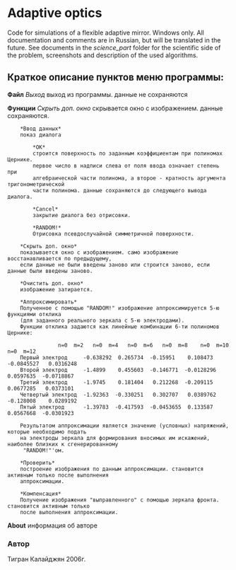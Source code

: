 # Adaptive optics

Code for simulations of a flexible adaptive mirror. Windows only. All documentation and comments are in Russian, but will be translated in the future. 
See documents in the *science_part* folder for the scientific side of the problem, screenshots and description of the used algorithms.

## Краткое описание пунктов меню программы:

**Файл**
		*Выход*
		выход из программы. данные не сохраняются

**Функции**
		*Скрыть доп. окно*
		скрывается окно с изображением. данные сохраняются.

		*Ввод данных*
		показ диалога
			
			*ОК*
			строится поверхность по заданным коэффициентам при полиномах Цернике.
			первое число в надписи слева от поля ввода означает степень при 
			алгебраической части полинома, а второе - кратность аргумента тригонометрической
			части полинома. данные сохраняются до следующего вывода диалога.
			
			*Cancel*
			закрытие диалога без отрисовки.
			
			*RANDOM!*
			Отрисовка псевдослучайной симметричной поверхности. 

		*Скрыть доп. окно*
		показывается окно с изображением. само изображение восстанавливается по предыдущему,
		если данные не были введены заново или строится заново, если данные были введены заново.

		*Очистить доп. окно*
		изображение затирается.

		*Аппроксимировать*
		Полученное с помощью "RANDOM!" изображение аппроксимируется 5-ю функциями отклика 
		(для заданного реального зеркала с 5-ю электродами).
		Функции отклика задаются как линейные комбинации 6-ти полиномов Цернике:

					n=0  m=2   n=0  m=4   n=0  m=6   n=0  m=8    n=0  m=10   n=0  m=12
		Первый электрод		-0.638292  0.265734  -0.15951    0.108473   -0.0845527   0.0316248
		Второй электрод		-1.4899    0.455603  -0.146771  -0.0128296   0.0597635  -0.0718867
		Третий электрод		-1.9745    0.181404   0.212268  -0.209115    0.0677285   0.0373101
		Четвертый электрод	-1.92363  -0.330251   0.302707   0.0389762  -0.128008    0.0289192
		Пятый электрод		-1.39783  -0.417593  -0.0453655  0.133587    0.0567668  -0.0301923
  
		Результатом аппроксимации является значение (условных) напряжений, которые необходимо подать
		на электроды зеркала для формирования вносимых им искажений, наиболее близких к сгенерированному
		 "RANDOM!"'ом.

		*Проверить*
		построение изображения по данным аппроксимации. становится активным только после выполнения 
		аппроксимации.

		*Компенсация*
		Получение изображения "выправленного" с помощью зеркала фронта. становится активным только
		после выполнения аппроксимации.

**About**	информация об авторе

### Автор
Тигран Калайджян 2006г.
